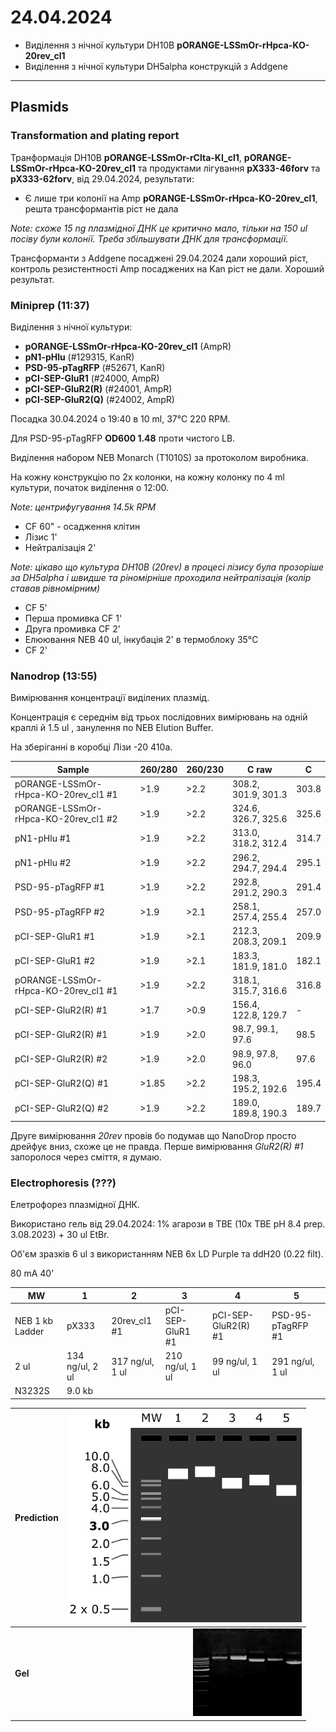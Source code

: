 24.04.2024
========
- Виділення з нічної культури DH10B __pORANGE-LSSmOr-rHpca-KO-20rev_cl1__
- Виділення з нічної культури DH5alpha конструкцій з Addgene

---
## Plasmids
### Transformation and plating report 
Транформація DH10B __pORANGE-LSSmOr-rClta-KI_cl1__, __pORANGE-LSSmOr-rHpca-KO-20rev_cl1__ та продуктами лігування __pX333-46forv__ та __pX333-62forv__, від 29.04.2024, результати:

- Є лише три колонії на Amp __pORANGE-LSSmOr-rHpca-KO-20rev_cl1__, решта трансформантів ріст не дала

_Note: схоже 15 ng плазмідної ДНК це критично мало, тільки на 150 ul посіву були колонії. Треба збільшувати ДНК для трансформації._

Трансформанти з Addgene посаджені 29.04.2024 дали хороший ріст, контроль резистентності Amp посаджених на Kan ріст не дали. Хороший результат.

### Miniprep (11:37)
Виділення з нічної культури:
- __pORANGE-LSSmOr-rHpca-KO-20rev_cl1__ (AmpR)
- __pN1-pHlu__ (#129315, KanR)
- __PSD-95-pTagRFP__ (#52671, KanR)
- __pCI-SEP-GluR1__ (#24000, AmpR)
- __pCI-SEP-GluR2(R)__ (#24001, AmpR)
- __pCI-SEP-GluR2(Q)__ (#24002, AmpR)

Посадка 30.04.2024 о 19:40 в 10 ml, 37°C 220 RPM.

Для PSD-95-pTagRFP  __OD600 1.48__ проти чистого LB.

Виділення набором NEB Monarch (T1010S) за протоколом виробника.

На кожну конструкцію по 2x колонки, на кожну колонку по 4 ml культури, початок виділення о 12:00.

_Note: центрифугування 14.5k RPM_

- CF 60" - осадження клітин
- Лізис 1'
- Нейтралізація 2'

_Note: цікаво що культура DH10B (20rev) в процесі лізису була прозоріше за DH5alpha і швидше та ріномірніше проходила нейтралізація (колір ставав рівномірним)_

- CF 5'
- Перша промивка CF 1'
- Друга промивка CF 2'
- Елюювання NEB 40 ul, інкубація 2' в термоблоку 35°C
- CF 2'


### Nanodrop (13:55)
Вимірювання концентрації виділених плазмід.

Концентрація є середнім від трьох послідовних вимірювань на одній краплі й 1.5 ul , занулення по NEB Elution Buffer.

На зберіганні в коробці Лізи -20 410a.

|Sample|260/280|260/230|C raw|C|
|-|-|-|-|-|
|pORANGE-LSSmOr-rHpca-KO-20rev_cl1 #1|>1.9|>2.2|308.2, 301.9, 301.3| 303.8 |
| pORANGE-LSSmOr-rHpca-KO-20rev_cl1 #2 |>1.9|>2.2|324.6, 326.7, 325.6| 325.6 |
| pN1-pHlu #1 |>1.9|>2.2|313.0, 318.2, 312.4| 314.7 |
| pN1-pHlu #2 |>1.9|>2.2|296.2, 294.7, 294.4| 295.1 |
| PSD-95-pTagRFP #1 |>1.9|>2.2|292.8, 291.2, 290.3| 291.4 |
| PSD-95-pTagRFP #2 |>1.9|>2.1|258.1, 257.4, 255.4| 257.0 |
| pCI-SEP-GluR1 #1 |>1.9|>2.1|212.3, 208.3, 209.1| 209.9 |
| pCI-SEP-GluR1 #2 |>1.9|>2.1|183.3, 181.9, 181.0| 182.1 |
| pORANGE-LSSmOr-rHpca-KO-20rev_cl1 #1 |>1.9|>2.2|318.1, 315.7, 316.6| 316.8 |
| pCI-SEP-GluR2(R) #1 |>1.7|>0.9|156.4, 122.8, 129.7| - |
| pCI-SEP-GluR2(R) #1 |>1.9|>2.0|98.7, 99.1, 97.6| 98.5 |
| pCI-SEP-GluR2(R) #2 |>1.9|>2.0|98.9, 97.8, 96.0| 97.6 |
| pCI-SEP-GluR2(Q) #1 |>1.85|>2.2|198.3, 195.2, 192.6| 195.4 |
| pCI-SEP-GluR2(Q) #2 |>1.9|>2.2|189.0, 189.8, 190.3| 189.7 |

Друге вимірювання _20rev_ провів бо подумав що NanoDrop просто дрейфує вниз, схоже це не правда. Перше вимірювання _GluR2(R) #1_ запоролося через сміття, я думаю.


### Electrophoresis (???)
Елетрофорез плазмідної ДНК.

Використано гель від 29.04.2024: 1% агарози в TBE (10x TBE pH 8.4 prep. 3.08.2023) + 30 ul EtBr.

Об'єм зразків 6 ul з використанням NEB 6x LD Purple та ddH20 (0.22 filt). 

80 mA 40'

|MW|1|2|3|4|5|
|-|-|-|-|-|-|
|NEB 1 kb Ladder|pX333|20rev_cl1 #1|pCI-SEP-GluR1 #1|pCI-SEP-GluR2(R) #1|PSD-95-pTagRFP #1|
|2 ul|134 ng/ul, 2 ul|317 ng/ul, 1 ul|210 ng/ul, 1 ul|99 ng/ul, 1 ul|291 ng/ul, 1 ul|
|N3232S|9.0 kb|||||

| Prediction |  <img src="pic/1_05_24_0.png" style="zoom:40%;" /> |
| ---------- | -------------------------------------------------: |
| __Gel__    | <img src="pic/1_05_24_1.jpeg" style="zoom:17%;" /> |
